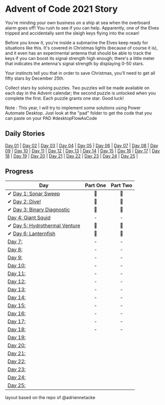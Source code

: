 # Advent of Code 2021 Story

You're minding your own business on a ship at sea when the overboard alarm goes off! You rush to see if you can help. Apparently, one of the Elves tripped and accidentally sent the sleigh keys flying into the ocean!

Before you know it, you're inside a submarine the Elves keep ready for situations like this. It's covered in Christmas lights (because of course it is), and it even has an experimental antenna that should be able to track the keys if you can boost its signal strength high enough; there's a little meter that indicates the antenna's signal strength by displaying 0-50 stars.

Your instincts tell you that in order to save Christmas, you'll need to get all fifty stars by December 25th.

Collect stars by solving puzzles. Two puzzles will be made available on each day in the Advent calendar; the second puzzle is unlocked when you complete the first. Each puzzle grants one star. Good luck!

Note : This year, I will try to implement some solutions using Power Automate Desktop. Just look at the "pad" folder to get the code that you can paste on your PAD #desktopFlowAsCode

## Daily Stories
[Day 01](https://adventofcode.com/2021/day/1) | 
[Day 02](https://adventofcode.com/2021/day/2) |
[Day 03](https://adventofcode.com/2021/day/3) |
[Day 04](https://adventofcode.com/2021/day/4) |
[Day 05](https://adventofcode.com/2021/day/5) |
[Day 06](https://adventofcode.com/2021/day/6) |
[Day 07](https://github.com/trashvin/adventOfCode/blob/main/2021/python/day07/readme.md) |
[Day 08](https://github.com/trashvin/adventOfCode/blob/main/2021/python/day08/readme.md) |
[Day 09](https://github.com/trashvin/adventOfCode/blob/main/2021/python/day09/readme.md) |
[Day 10](https://github.com/trashvin/adventOfCode/blob/main/2021/python/day10/readme.md) |
[Day 11](https://github.com/trashvin/adventOfCode/blob/main/2021/python/day11/readme.md) |
[Day 12](https://github.com/trashvin/adventOfCode/blob/main/2021/python/day12/readme.md) |
[Day 13](https://github.com/trashvin/adventOfCode/blob/main/2021/python/day13/readme.md) |
[Day 14](https://github.com/trashvin/adventOfCode/blob/main/2021/python/day14/readme.md) |
[Day 15](https://github.com/trashvin/adventOfCode/blob/main/2021/python/day15/readme.md) |
[Day 16](https://github.com/trashvin/adventOfCode/blob/main/2021/python/day16/readme.md) |
[Day 17](https://github.com/trashvin/adventOfCode/blob/main/2021/python/day17/readme.md) |
[Day 18](https://github.com/trashvin/adventOfCode/blob/main/2021/python/day18/readme.md) |
[Day 19](https://github.com/trashvin/adventOfCode/blob/main/2021/python/day19/readme.md) |
[Day 20](https://github.com/trashvin/adventOfCode/blob/main/2021/python/day20/readme.md) |
[Day 21](https://github.com/trashvin/adventOfCode/blob/main/2021/python/day21/readme.md) |
[Day 22](https://github.com/trashvin/adventOfCode/blob/main/2021/python/day22/readme.md) |
[Day 23](https://github.com/trashvin/adventOfCode/blob/main/2021/python/day23/readme.md) |
[Day 24](https://github.com/trashvin/adventOfCode/blob/main/2021/python/day24/readme.md) |
[Day 25](https://github.com/trashvin/adventOfCode/blob/main/2021/python/day25/readme.md) |



## Progress

| Day  | Part One | Part Two | 
|---|:---:|:---:|
| ✔ [Day 1: Sonar Sweep ](https://github.com/trashvin/adventOfCode/tree/main/2021/python/day01)| 🌟 | 🌟 |
| ✔ [Day 2: Dive!](https://github.com/trashvin/adventOfCode/tree/main/2021/python/day02)| 🌟 | 🌟 |
| ✔ [Day 3: Binary Diagnostic ](https://github.com/trashvin/adventOfCode/tree/main/2021/python/day03)| 🌟 | 🌟 |
|  [Day 4: Giant Squid ](https://github.com/trashvin/adventOfCode/tree/main/2021/python/day04)| - | - |
| ✔ [Day 5: Hydrothermal Venture ](https://github.com/trashvin/adventOfCode/tree/main/2021/python/day05)| 🌟 | 🌟 |
| ✔ [Day 6: Lanternfish ](https://github.com/trashvin/adventOfCode/tree/main/2021/python/day06)| 🌟 | 🌟 |
|  [Day 7: ](https://github.com/trashvin/adventOfCode/tree/main/2021/python/day07)| - | - |
|  [Day 8: ](https://github.com/trashvin/adventOfCode/tree/main/2021/python/day08)| - | - |
|  [Day 9: ](https://github.com/trashvin/adventOfCode/tree/main/2021/python/day09)| - | - |
|  [Day 10: ](https://github.com/trashvin/adventOfCode/tree/main/2021/python/day10)| - | - |
|  [Day 11: ](https://github.com/trashvin/adventOfCode/tree/main/2021/python/day11)| - | - |
|  [Day 12: ](https://github.com/trashvin/adventOfCode/tree/main/2021/python/day12)| - | - |
|  [Day 13: ](https://github.com/trashvin/adventOfCode/tree/main/2021/python/day13)| - | - |
|  [Day 14: ](https://github.com/trashvin/adventOfCode/tree/main/2021/python/day14)| - | - |
|  [Day 15: ](https://github.com/trashvin/adventOfCode/tree/main/2021/python/day15)| - | - |
|  [Day 16: ](https://github.com/trashvin/adventOfCode/tree/main/2021/python/day16)| - | - |
|  [Day 17: ]()| - | - |
|  [Day 18:](https://github.com/trashvin/adventOfCode/tree/main/2021/python/day18)| - | - |
|  [Day 19: ]()| | |
|  [Day 20: ]()| | |
|  [Day 21: ]()| | |
|  [Day 22: ]()| | |
|  [Day 23: ]()| | |
|  [Day 24: ]()| | |
|  [Day 25: ]()| | |

<!--## In Closing-->


layout based on the repo of @adriennetacke
